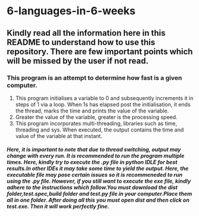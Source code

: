 # 6-languages-in-6-weeks
<h2>Kindly read all the information here in this README to understand how to use this repository. There are few important points which will be missed by the user if not read.</h2>
<h3>This program is an attempt to determine how fast is a given computer.</h3> 
<ol>
<li>This program initialises a variable to 0 and subsequently increments it in steps of 1 via a loop. When 1s has elapsed post the initialisation, it ends the thread, marks the time and prints the value of the variable.</li> 
<li>Greater the value of the variable, greater is the processing speed.</li>
<li>This program incorporates multi-threading, libraries such as time, threading and sys. When executed, the output contains the time and value of the variable at that instant.</li> 
</ol>
<h5>Here, it is important to note that due to thread switching, output may change with every run. It is recommended to run the program multiple times. Here, kindly try to execute the .py file in python IDLE for best results.In other IDEs it may take some time to yield the output. Here, the executable file may pose certain issues so it is recommeneded to run using the .py file. However, if you still want to execute the exe file, kindly adhere to the instructions which follow.You must download the dist folder,test.spec,build folder and test.py file in your computer.Place them all in one folder. After doing all this you must open dist and then click on test.exe. Then it will work perfectly fine. </h5>
  
